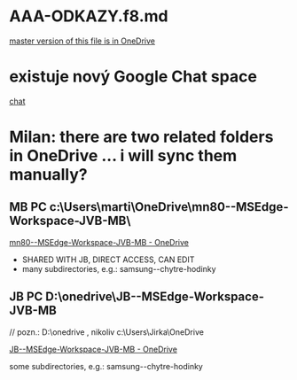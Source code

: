 # AAA-ODKAZY.f8.md 
 
[master version of this file is in OneDrive](https://onedrive.live.com/?cid=4B12298D932A2860&id=4B12298D932A2860%2142441&parId=4B12298D932A2860%2118753&o=OneUp)


# existuje nový Google Chat space

[chat ](https://mail.google.com/chat/u/0/#chat/space/AAAA2NU9Pu0)


# Milan: there are two related folders in OneDrive ... i will sync them manually?

## MB PC  c:\Users\marti\OneDrive\mn80--MSEdge-Workspace-JVB-MB\

[mn80--MSEdge-Workspace-JVB-MB - OneDrive](https://onedrive.live.com/?id=4B12298D932A2860%2118753&cid=4B12298D932A2860)

* SHARED WITH JB, DIRECT ACCESS, CAN EDIT
* many subdirectories, e.g.: samsung--chytre-hodinky


## JB PC D:\onedrive\JB--MSEdge-Workspace-JVB-MB 

// pozn.: D:\onedrive , nikoliv c:\Users\Jirka\OneDrive

[JB--MSEdge-Workspace-JVB-MB - OneDrive](https://onedrive.live.com/?id=BD7EC0AC1B4D4A31%21s8ee90528df21466eb3465aa3c889f4d7&cid=BD7EC0AC1B4D4A31)


some subdirectories, e.g.:
samsung--chytre-hodinky


